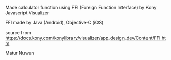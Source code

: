 Made calculator function using FFI (Foreign Function Interface) by Kony Javascript Visualizer

FFI made by Java (Android), Objective-C (iOS)

source from https://docs.kony.com/konylibrary/visualizer/app_design_dev/Content/FFI.htm

Matur Nuwun
